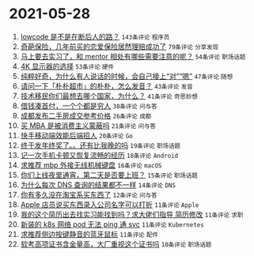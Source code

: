 # 2021-05-28

1. [lowcode 是不是在断后人的路？](https://www.v2ex.com/t/779797) `143条评论` `程序员`
1. [奇葩保险，几年前买的恋爱保险居然理赔成功了](https://www.v2ex.com/t/779805) `79条评论` `分享发现`
1. [马上要去实习了，和 mentor 相处有哪些需要注意的呢？](https://www.v2ex.com/t/779707) `54条评论` `职场话题`
1. [4K 显示器的选择](https://www.v2ex.com/t/779716) `53条评论` `硬件`
1. [纯粹好奇，为什么有人说话的时候，会自己接上“对”“嗯”](https://www.v2ex.com/t/779733) `47条评论` `随想`
1. [请问一下「朴朴超市」的朴朴，怎么发音？](https://www.v2ex.com/t/779730) `43条评论` `发音`
1. [技术移民你们最想去哪个国家，为什么？](https://www.v2ex.com/t/779841) `41条评论` `奇思妙想`
1. [借钱凑首付，一个个都是穷人](https://www.v2ex.com/t/779723) `38条评论` `问与答`
1. [成都发布二手房成交参考价格](https://www.v2ex.com/t/779838) `26条评论` `成都`
1. [买 MBA 是被消费主义蒙蔽吗](https://www.v2ex.com/t/779846) `21条评论` `问与答`
1. [快手移动端效能后端招人](https://www.v2ex.com/t/779777) `20条评论` `Go`
1. [终于发年终奖了。。还有比我晚的吗](https://www.v2ex.com/t/779850) `19条评论` `职场话题`
1. [记一次手机卡顿又恢复流畅的经历](https://www.v2ex.com/t/779766) `18条评论` `Android`
1. [求推荐 mbp 外接无线机械键盘](https://www.v2ex.com/t/779720) `16条评论` `macOS`
1. [你们上线夜里通宵，第二天是否要上班？](https://www.v2ex.com/t/779820) `15条评论` `职场话题`
1. [为什么每次 DNS 查询的结果都不一样](https://www.v2ex.com/t/779829) `14条评论` `DNS`
1. [你有多久没在淘宝系买东西了](https://www.v2ex.com/t/779882) `12条评论` `问与答`
1. [Apple 店员说买东西录入公司名字可以打折](https://www.v2ex.com/t/779867) `11条评论` `Apple`
1. [我的这个简历出去找实习能找到吗？求大佬们指导 简历修改](https://www.v2ex.com/t/779801) `11条评论` `求职`
1. [新装的 k8s 网络 pod 无法 ping 通 svc](https://www.v2ex.com/t/779800) `11条评论` `Kubernetes`
1. [求推荐侧边按键静音的蓝牙鼠标](https://www.v2ex.com/t/779762) `11条评论` `配件`
1. [软考高项证书含金量高，大厂重视这个证书吗](https://www.v2ex.com/t/779856) `10条评论` `职场话题`
